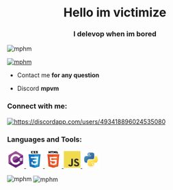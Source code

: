 <h1 align="center">Hello im victimize</h1>
<h3 align="center">I delevop when im bored</h3>

<p align="left"> <img src="https://komarev.com/ghpvc/?username=mphm&label=Profile%20views&color=0e75b6&style=flat" alt="mphm" /> </p>

<p align="left"> <a href="https://github.com/ryo-ma/github-profile-trophy"><img src="https://github-profile-trophy.vercel.app/?username=mphm" alt="mphm" /></a> </p>

- Contact me **for any question**

- Discord **mpvm**

<h3 align="left">Connect with me:</h3>
<p align="left">
<a href="https://discordapp.com/users/493418896024535080" target="blank"><img align="center" src="https://raw.githubusercontent.com/rahuldkjain/github-profile-readme-generator/master/src/images/icons/Social/discord.svg" alt="https://discordapp.com/users/493418896024535080" height="30" width="40" /></a>
</p>

<h3 align="left">Languages and Tools:</h3>
<p align="left"> <a href="https://www.w3schools.com/cs/" target="_blank" rel="noreferrer"> <img src="https://raw.githubusercontent.com/devicons/devicon/master/icons/csharp/csharp-original.svg" alt="csharp" width="40" height="40"/> </a> <a href="https://www.w3schools.com/css/" target="_blank" rel="noreferrer"> <img src="https://raw.githubusercontent.com/devicons/devicon/master/icons/css3/css3-original-wordmark.svg" alt="css3" width="40" height="40"/> </a> <a href="https://www.w3.org/html/" target="_blank" rel="noreferrer"> <img src="https://raw.githubusercontent.com/devicons/devicon/master/icons/html5/html5-original-wordmark.svg" alt="html5" width="40" height="40"/> </a> <a href="https://developer.mozilla.org/en-US/docs/Web/JavaScript" target="_blank" rel="noreferrer"> <img src="https://raw.githubusercontent.com/devicons/devicon/master/icons/javascript/javascript-original.svg" alt="javascript" width="40" height="40"/> </a> <a href="https://www.python.org" target="_blank" rel="noreferrer"> <img src="https://raw.githubusercontent.com/devicons/devicon/master/icons/python/python-original.svg" alt="python" width="40" height="40"/> </a> </p>

<p><img align="left" src="https://github-readme-stats.vercel.app/api/top-langs?username=mphm&show_icons=true&locale=en&layout=compact" alt="mphm" /></p>

<p>&nbsp;<img align="center" src="https://github-readme-stats.vercel.app/api?username=mphm&show_icons=true&locale=en" alt="mphm" /></p>
